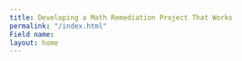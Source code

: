 ```yaml
---
title: Developing a Math Remediation Project That Works
permalink: "/index.html"
Field name: 
layout: home
---
```


